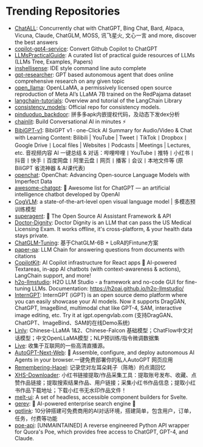 # Trending Repositories

- [ChatALL](https://github.com/sunner/ChatALL):  Concurrently chat with ChatGPT, Bing Chat, Bard, Alpaca, Vicuna, Claude, ChatGLM, MOSS, 讯飞星火, 文心一言 and more, discover the best answers
- [copilot-gpt4-service](https://github.com/aaamoon/copilot-gpt4-service): Convert Github Copilot to ChatGPT
- [LLMsPracticalGuide](https://github.com/Mooler0410/LLMsPracticalGuide): A curated list of practical guide resources of LLMs (LLMs Tree, Examples, Papers)
- [inshellisense](https://github.com/microsoft/inshellisense): IDE style command line auto complete
- [gpt-researcher](https://github.com/assafelovic/gpt-researcher): GPT based autonomous agent that does online comprehensive research on any given topic
- [open_llama](https://github.com/openlm-research/open_llama): OpenLLaMA, a permissively licensed open source reproduction of Meta AI’s LLaMA 7B trained on the RedPajama dataset
- [langchain-tutorials](https://github.com/gkamradt/langchain-tutorials): Overview and tutorial of the LangChain Library
- [consistency_models](https://github.com/openai/consistency_models): Official repo for consistency models.
- [pinduoduo_backdoor](https://github.com/davinci1010/pinduoduo_backdoor): 拼多多apk内嵌提权代码，及动态下发dex分析
- [chainlit](https://github.com/Chainlit/chainlit): Build Conversational AI in minutes ⚡️
- [BibiGPT-v1](https://github.com/JimmyLv/BibiGPT-v1): BibiGPT v1 · one-Click AI Summary for Audio/Video & Chat with Learning Content: Bilibili | YouTube | Tweet丨TikTok丨Dropbox丨Google Drive丨Local files | Websites丨Podcasts | Meetings | Lectures, etc. 音视频内容 AI 一键总结 & 对话：哔哩哔哩丨YouTube丨推特丨小红书丨抖音丨快手丨百度网盘丨阿里云盘丨网页丨播客丨会议丨本地文件等 (原 BiliGPT 省流神器 & AI课代表)
- [openchat](https://github.com/imoneoi/openchat): OpenChat: Advancing Open-source Language Models with Imperfect Data
- [awesome-chatgpt](https://github.com/sindresorhus/awesome-chatgpt): 🤖 Awesome list for ChatGPT — an artificial intelligence chatbot developed by OpenAI
- [CogVLM](https://github.com/THUDM/CogVLM): a state-of-the-art-level open visual language model | 多模态预训练模型
- [superagent](https://github.com/homanp/superagent): 🥷 The Open Source AI Assistant Framework & API
- [Doctor-Dignity](https://github.com/llSourcell/Doctor-Dignity): Doctor Dignity is an LLM that can pass the US Medical Licensing Exam. It works offline, it's cross-platform, & your health data stays private.
- [ChatGLM-Tuning](https://github.com/mymusise/ChatGLM-Tuning): 基于ChatGLM-6B + LoRA的Fintune方案
- [paper-qa](https://github.com/whitead/paper-qa): LLM Chain for answering questions from documents with citations
- [CopilotKit](https://github.com/CopilotKit/CopilotKit): AI Copilot infrastructure for React apps 🤖 AI-powered Textareas, in-app AI chatbots (with context-awareness & actions), LangChain support, and more! 
- [h2o-llmstudio](https://github.com/h2oai/h2o-llmstudio): H2O LLM Studio - a framework and no-code GUI for fine-tuning LLMs. Documentation: https://h2oai.github.io/h2o-llmstudio/
- [InternGPT](https://github.com/OpenGVLab/InternGPT): InternGPT (iGPT) is an open source demo platform where you can easily showcase your AI models. Now it supports DragGAN, ChatGPT, ImageBind, multimodal chat like GPT-4, SAM, interactive image editing, etc. Try it at igpt.opengvlab.com (支持DragGAN、ChatGPT、ImageBind、SAM的在线Demo系统)
- [Linly](https://github.com/CVI-SZU/Linly): Chinese-LLaMA 1&2、Chinese-Falcon 基础模型；ChatFlow中文对话模型；中文OpenLLaMA模型；NLP预训练/指令微调数据集
- [Live](https://github.com/YueChan/Live): 收集于互联网的一些高清直播源。
- [AutoGPT-Next-Web](https://github.com/ConnectAI-E/AutoGPT-Next-Web): 🤖 Assemble, configure, and deploy autonomous AI Agents in your browser.一键免费部署你的私人AutoGPT 网页应用
- [Remembering-Haoel](https://github.com/megaease/Remembering-Haoel): 记录您对左耳朵耗子（陈皓）的点滴回忆
- [XHS-Downloader](https://github.com/JoeanAmier/XHS-Downloader): 小红书链接提取/作品采集工具：提取账号发布、收藏、点赞作品链接；提取搜索结果作品、用户链接；采集小红书作品信息；提取小红书作品下载地址；下载小红书无水印作品文件！
- [melt-ui](https://github.com/melt-ui/melt-ui): A set of headless, accessible component builders for Svelte.
- [gerev](https://github.com/GerevAI/gerev): 🧠 AI-powered enterprise search engine 🔎
- [gptlink](https://github.com/gptlink/gptlink): 10分钟搭建可免费商用的AI对话环境，搭建简单，包含用户，订单，任务，付费等功能
- [poe-api](https://github.com/ading2210/poe-api): [UNMAINTAINED] A reverse engineered Python API wrapper for Quora's Poe, which provides free access to ChatGPT, GPT-4, and Claude.
